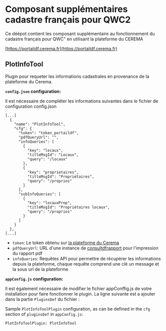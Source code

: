 Composant supplémentaires cadastre français pour QWC2
=========================

Ce déépot contient les composant supplémentaire au fonctionnement du cadastre français pour QWC" en utilisant la plateforme du CEREMA 

[https://portaildf.cerema.fr](https://portaildf.cerema.fr)

PlotInfoTool
------------

Plugin pour requeter les informations cadastrales en provenance de la plateforme du Cerema.


**`config.json` configuration:**

Il est nécessaire de compléter les informations suivantes dans le fichier de configuration config.json 

    [...]
      {
        "name": "PlotInfoTool",
        "cfg": {
          "token": "token_portaildf",
          "pdfQueryUrl": "",
          "infoQueries": [
            {
              "key": "locaux",
              "titleMsgId": "Locaux",
              "query": "/locaux"
            },
            {
              "key": "proprietaires",
              "titleMsgId": "Propriétaires",
              "query": "/proprios"
            }
          ],
          "subInfoQueries": [
            {
              "key": "locauxProp",
              "titleMsgId": "Propriétaires locaux",
              "query": "/proprios"
            }
          ]
        }
      },
    [...]

 * `token`: Le token obtenu sur [la plateforme du Cerema](https://portaildf.cerema.fr/structures/966/donnees-services/token-apidf)
 * `pdfQueryUrl`: URL d'une instance de [consultdfrapport](https://github.com/cazitouni/consultdfrapport) pour l'impression du rapport pdf
 * `infoQueries`: Requêtes API pour permettre de récupérer les informations depuis la plateforme, chaque requête comprend une clé un message et la sous url de la plateforme


**`appConfig.js` configuration:**

Il est également nécessaire de modifier le fichier appConffig.js de votre installation pour faire fonctionner le plugin. 
La ligne suivante est a ajouter dans la partie `PluginsDef` du fichier : 

Sample `PlotInfoToolPlugin` configuration, as can be defined in the `cfg` section of `pluginsDef` in `appConfig.js`:

`PlotInfoToolPlugin: PlotInfoTool`
